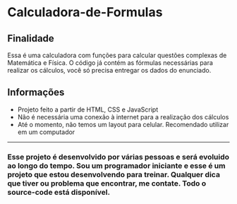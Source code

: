# Calculadora-de-Formulas

<h2>Finalidade</h2>
<p>Essa é uma calculadora com funções para calcular questões complexas de Matemática e Física. O código já contém as fórmulas necessárias para realizar os cálculos, você só precisa entregar os dados do enunciado.</p>

<h2>Informações</h2>
<ul>
    <li>Projeto feito a partir de HTML, CSS e JavaScript</li>
    <li>Não é necessária uma conexão à internet para a realização dos cálculos</li>
    <li>Até o momento, não temos um layout para celular. Recomendado utilizar em um computador</li>
</ul>

<hr>

<h3>Esse projeto é desenvolvido por várias pessoas e será evoluido ao longo do tempo. Sou um programador iniciante e esse é um projeto que estou desenvolvendo para treinar. Qualquer dica que tiver ou problema que encontrar, me contate. Todo o source-code está disponível.</h3>
